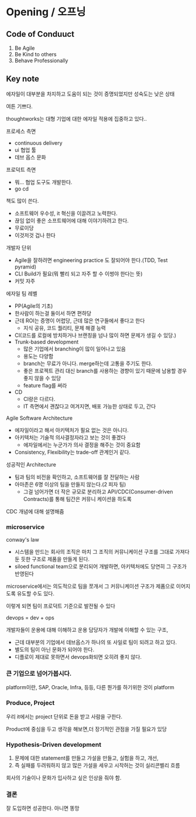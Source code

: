 # Opening / 오프닝

## Code of Conduuct

1. Be Agile
2. Be Kind to others
3. Behave Professionally

## Key note

에자일이 대부분을 차지하고 도움이 되는 것이 증명되었지만 성숙도는 낮은 상태

여튼 기쁘다. 

thoughtworks는 대형 기업에 대한 에자일 적용에 집중하고 있다.. 

프로세스 측면

- continuous delivery
- ui 협업 툴
- 데브 옵스 문화

프로덕트 측면

- 뭐... 협업 도구도 개발한다.
- go cd

책도 많이 쓴다.

- 소프트웨어 우수성, it 혁신을 이끌려고 노력한다.
- 끊임 없이 좋은 소프트웨어에 대해 이야기하려고 한다.
- 무료이당
- 이것저것 겁나 한다

개발자 단위

- Agile을 잘하려면 engineering practice 도 잘되어야 한다.(TDD, Test pyramid)
- CLI Build가 필요(뭐 빨리 되고 자주 할 수 이썽야 한다는 뜻)
- 커밋 자주

에자일 팀 레벨

- PP(Agile의 기초)
- 한사람이 하는걸 둘이서 하면 편하당
- 근데 ROI는 증명이 어렵당, 근데 많은 연구들에서 좋다고 한다
    - 지식 공유, 코드 퀄리티, 문제 해결 능력
- CI(코드를 로컬에 방치하거나 브랜칭을 넘나 많이 하면 문제가 생길 수 있당.)
- Trunk-based development
    - 많은 기업에서 branching이 많이 일어나고 있음
    - 용도는 다양함
    - branch는 무료가 아니다. merge하는데 고통을 주기도 한다.
    - 좋은 프로젝트 관리 대신 branch를 사용하는 경향이 있기 때문에 남용할 경우 좋지 않을 수 있당
    - feature flag를 써라
- CD
    - CI랑은 다르다.
    - IT 측면에서 괜찮다고 여겨지면, 배포 가능한 상태로 두고, 간다

Agile Software Architecture

- 에자일이라고 해서 아키텍처가 필요 없는 것은 아니다.
- 아키텍처는 기술적 의사결정자라고 보는 것이 좋겠다
    - 에자일에서는 누군가가 의사 결정을 해주는 것이 중요함
- Consistency, Flexibility는 trade-off 관계인거 같다.

성공적인 Architecture

- 팀과 팀의 비전을 확인하고, 소프트웨어를 잘 전달하는 사람
- 아마존은 6명 이상의 팀을 만들지 않는다.(2 피자 팀)
    - 그걸 넘어가면 더 작은 규모로 분리하고 API/CDC(Consumer-driven Contracts)를 통해 팀간은 커뮤니 케이션을 하도록

CDC 개념에 대해 설명해줌

### microservice

conway's law

- 시스템을 만드는 회사의 조직은 마치 그 조직의 커뮤니케이션 구조를 그대로 가져다 둔 듯한 구조로 제품을 만들게 된다.
- siloed functional team으로 분리되어 개발하면, 아키텍처에도 당연히 그 구조가 반영된다

microservice에서는 의도적으로 팀을 쪼개서 그 커뮤니케이션 구조가 제품으로 이어지도록 유도할 수도 있다.

이렇게 되면 팀이 프로덕트 기준으로 발전될 수 있다

devops = dev + ops

개발자들이 운용에 대해 이해하고 운용 담당자가 개발에 이해할 수 있는 구조, 

- 근데 대부분의 기업에서 데브옵스가 하나의 또 사일로 팀이 되려고 하고 있다.
- 별도의 팀이 아닌 문화가 되어야 한다.
- 디플로이 제대로 못하면서 devops화되면 오히려 좋지 않다.

### 큰 기업으로 넘어가봅시다.

platform이란, SAP, Oracle, Infra, 등등, 다른 뭔가를 하기위한 것이 platform

### Produce, Project

우리 it에서는 project 단위로 돈을 받고 사람을 구한다.

Product에 중심을 두고 생각을 해보면,더 장기적인 관점을 가질 필요가 있당

### Hypothesis-Driven development

1. 문제에 대한 statement를 만들고 가설을 만들고, 실험을 하고, 개선, 
2. 즉 실패를 두려워하지 않고 많은 가설을 세우고 시작허는 것이 실리콘벨리 흐름

회사의 기술이나 문화가 입사하고 싶은 인상을 줘야 함.

### 결론

잘 도입하면 성공한다.
아니면 똥망





